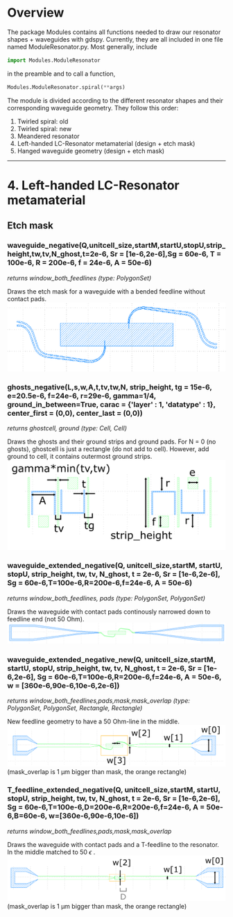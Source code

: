 # Overview
The package Modules contains all functions needed to draw our resonator shapes + waveguides with gdspy.
Currently, they are all included in one file named ModuleResonator.py.
Most generally, include
```python
import Modules.ModuleResonator
```
in the preamble and to call a function,
```python
Modules.ModuleResonator.spiral(**args)
```
The module is divided according to the different resonator shapes and their corresponding waveguide geometry. They follow this order:
1. Twirled spiral: old
2. Twirled spiral: new
3. Meandered resonator
4. Left-handed LC-Resonator metamaterial (design + etch mask)
5. Hanged waveguide geometry (design + etch mask)

___

# 4. Left-handed LC-Resonator metamaterial
## Etch mask
### waveguide_negative(Q,unitcell_size,startM,startU,stopU,strip_height,tw,tv,N_ghost,t=2e-6, Sr = [1e-6,2e-6],Sg = 60e-6, T = 100e-6, R = 200e-6, f = 24e-6, A = 50e-6)

_returns window_both_feedlines (type: PolygonSet)_

Draws the etch mask for a waveguide with a bended feedline without contact pads.
![waveguide_negative](https://github.com/HQClabo/HighKineticInductanceMetamaterials/blob/main/Modules/pictures/waveguide_negative.png)

### ghosts_negative(L,s,w,A,t,tv,tw,N, strip_height, tg = 15e-6, e=20.5e-6, f=24e-6, r=29e-6, gamma=1/4, ground_in_between=True, carac = {'layer' :  1, 'datatype' : 1}, center_first = (0,0), center_last = (0,0))

_returns ghostcell, ground (type: Cell, Cell)_

Draws the ghosts and their ground strips and ground pads. For N = 0 (no ghosts), ghostcell is just a rectangle (do not add to cell). However, add ground to cell, it contains outermost ground strips.
![ghosts_negative](https://github.com/HQClabo/HighKineticInductanceMetamaterials/blob/main/Modules/pictures/ghosts_negative.png)

### waveguide_extended_negative(Q, unitcell_size,startM, startU, stopU, strip_height, tw, tv, N_ghost, t = 2e-6, Sr = [1e-6,2e-6], Sg = 60e-6,T=100e-6,R=200e-6,f=24e-6, A = 50e-6)

_returns window_both_feedlines, pads (type: PolygonSet, PolygonSet)_

Draws the waveguide with contact pads continously narrowed down to feedline end (not 50 Ohm).
![waveguide_extended_negative](https://github.com/HQClabo/HighKineticInductanceMetamaterials/blob/main/Modules/pictures/waveguide_extended_negative.png)

### waveguide_extended_negative_new(Q, unitcell_size,startM, startU, stopU, strip_height, tw, tv, N_ghost, t = 2e-6, Sr = [1e-6,2e-6], Sg = 60e-6,T=100e-6,R=200e-6,f=24e-6, A = 50e-6, w = [360e-6,90e-6,10e-6,2e-6])

_returns window_both_feedlines,pads,mask,mask_overlap (type: PolygonSet, PolygonSet, Rectangle, Rectangle)_

New feedline geometry to have a 50 Ohm-line in the middle.
![waveguide_extended_negative_new](https://github.com/HQClabo/HighKineticInductanceMetamaterials/blob/main/Modules/pictures/waveguide_extended_negative_new.png)
(mask_overlap is 1 μm bigger than mask, the orange rectangle)

### T_feedline_extended_negative(Q, unitcell_size,startM, startU, stopU, strip_height, tw, tv, N_ghost, t = 2e-6, Sr = [1e-6,2e-6], Sg = 60e-6,T=100e-6,D=200e-6,R=200e-6,f=24e-6, A = 50e-6,B=60e-6, w=[360e-6,90e-6,10e-6])

_returns window_both_feedlines,pads,mask,mask_overlap_

Draws the waveguide with contact pads and a T-feedline to the resonator. In the middle matched to 50 $\epsilon$ .
![T_feedline_extended_negative](https://github.com/HQClabo/HighKineticInductanceMetamaterials/blob/main/Modules/pictures/T_feedline_extended_negative.png)
(mask_overlap is 1 μm bigger than mask, the orange rectangle)
